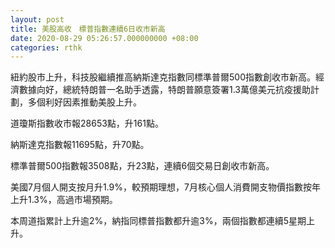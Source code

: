 ```yaml
---
layout: post
title: 美股高收　標普指數連續6日收市新高
date: 2020-08-29 05:26:57.000000000 +08:00
categories: rthk
---
```


紐約股市上升，科技股繼續推高納斯達克指數同標準普爾500指數創收市新高。經濟數據向好，總統特朗普一名助手透露，特朗普願意簽署1.3萬億美元抗疫援助計劃，多個利好因素推動美股上升。

道瓊斯指數收市報28653點，升161點。

納斯達克指數報11695點，升70點。

標準普爾500指數報3508點，升23點，連續6個交易日創收市新高。

美國7月個人開支按月升1.9%，較預期理想，7月核心個人消費開支物價指數按年上升1.3%，高過市場預期。

本周道指累計上升逾2%，納指同標普指數都升逾3%，兩個指數都連續5星期上升。
